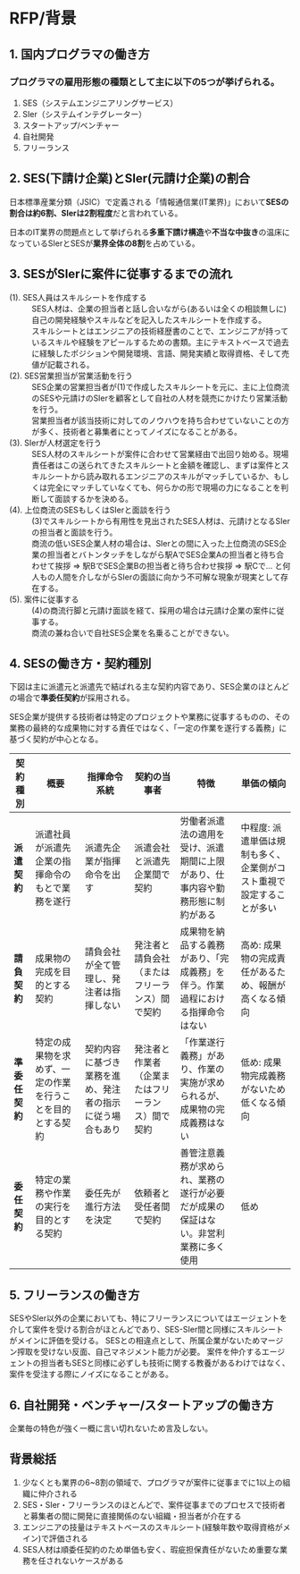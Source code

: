 # RFP/背景

## 1. 国内プログラマの働き方
### プログラマの雇用形態の種類として主に以下の5つが挙げられる。

1. SES（システムエンジニアリングサービス）
2. SIer（システムインテグレーター）
3. スタートアップ/ベンチャー
4. 自社開発
5. フリーランス

## 2. SES(下請け企業)とSIer(元請け企業)の割合

日本標準産業分類（JSIC）で定義される「情報通信業(IT業界)」において**SESの割合は約6割、SIerは2割程度**だと言われている。

日本のIT業界の問題点として挙げられる**多重下請け構造**や**不当な中抜き**の温床になっているSIerとSESが**業界全体の8割**を占めている。

## 3. SESがSIerに案件に従事するまでの流れ

<dl>
  <dt>(1). SES人員はスキルシートを作成する</dt>
  <dd>SES人材は、企業の担当者と話し合いながら(あるいは全くの相談無しに)自己の開発経験やスキルなどを記入したスキルシートを作成する。</dd>
  <dd>スキルシートとはエンジニアの技術経歴書のことで、エンジニアが持っているスキルや経験をアピールするための書類。主にテキストベースで過去に経験したポジションや開発環境、言語、開発実績と取得資格、そして売値が記載される。 </dd>
  
  <dt>(2). SES営業担当が営業活動を行う</dt>
  <dd>SES企業の営業担当者が(1)で作成したスキルシートを元に、主に上位商流のSESや元請けのSIerを顧客として自社の人材を競売にかけたり営業活動を行う。</dd>
  <dd>営業担当者が該当技術に対してのノウハウを持ち合わせていないことの方が多く、技術者と募集者にとってノイズになることがある。</dd>
    
  <dt>(3). SIerが人材選定を行う</dt>
  <dd>SES人材のスキルシートが案件に合わせて営業経由で出回り始める。現場責任者はこの送られてきたスキルシートと金額を確認し、まずは案件とスキルシートから読み取れるエンジニアのスキルがマッチしているか、もしくは完全にマッチしていなくても、何らかの形で現場の力になることを判断して面談するかを決める。</dd>
  
  <dt>(4). 上位商流のSESもしくはSIerと面談を行う</dt>
  <dd>(3)でスキルシートから有用性を見出されたSES人材は、元請けとなるSIerの担当者と面談を行う。</dd>
  <dd>商流の低いSES企業人材の場合は、SIerとの間に入った上位商流のSES企業の担当者とバトンタッチをしながら駅AでSES企業Aの担当者と待ち合わせて挨拶 => 駅BでSES企業Bの担当者と待ち合わせ挨拶 => 駅Cで... と何人もの人間を介しながらSIerの面談に向かう不可解な現象が現実として存在する。</dd>

  <dt>(5). 案件に従事する</dt>
  <dd>(4)の商流行脚と元請け面談を経て、採用の場合は元請け企業の案件に従事する。</dd>
  <dd>商流の兼ね合いで自社SES企業を名乗ることができない。</dd>
</dl>

## 4. SESの働き方・契約種別

下図は主に派遣元と派遣先で結ばれる主な契約内容であり、SES企業のほとんどの場合で**準委任契約**が採用される。

SES企業が提供する技術者は特定のプロジェクトや業務に従事するものの、その業務の最終的な成果物に対する責任ではなく、「一定の作業を遂行する義務」に基づく契約が中心となる。


| 契約種別      | 概要                                                         | 指揮命令系統                                   | 契約の当事者                       | 特徴 | 単価の傾向 |
|---------------|--------------------------------------------------------------|------------------------------------------------|------------------------------------|------|------------|
| **派遣契約**  | 派遣社員が派遣先企業の指揮命令のもとで業務を遂行            | 派遣先企業が指揮命令を出す                     | 派遣会社と派遣先企業間で契約       | 労働者派遣法の適用を受け、派遣期間に上限があり、仕事内容や勤務形態に制約がある | 中程度: 派遣単価は規制も多く、企業側がコスト重視で設定することが多い |
| **請負契約**  | 成果物の完成を目的とする契約                                  | 請負会社が全て管理し、発注者は指揮しない       | 発注者と請負会社（またはフリーランス）間で契約 | 成果物を納品する義務があり、「完成義務」を伴う。作業過程における指揮命令はない | 高め: 成果物の完成責任があるため、報酬が高くなる傾向 |
| **準委任契約**| 特定の成果物を求めず、一定の作業を行うことを目的とする契約   | 契約内容に基づき業務を進め、発注者の指示に従う場合もあり | 発注者と作業者（企業またはフリーランス）間で契約 | 「作業遂行義務」があり、作業の実施が求められるが、成果物の完成義務はない | 低め: 成果物完成義務がないため低くなる傾向 |
| **委任契約**  | 特定の業務や作業の実行を目的とする契約                       | 委任先が進行方法を決定                         | 依頼者と受任者間で契約             | 善管注意義務が求められ、業務の遂行が必要だが成果の保証はない。非営利業務に多く使用 | 低め |

## 5. フリーランスの働き方
SESやSIer以外の企業においても、特にフリーランスについてはエージェントを介して案件を受ける割合がほとんどであり、SES-SIer間と同様にスキルシートがメインに評価を受ける。
SESとの相違点として、所属企業がないためマージン搾取を受けない反面、自己マネジメント能力が必要。
案件を仲介するエージェントの担当者もSESと同様に必ずしも技術に関する教養があるわけではなく、案件を受注する際にノイズになることがある。

## 6. 自社開発・ベンチャー/スタートアップの働き方
企業毎の特色が強く一概に言い切れないため言及しない。

## 背景総括
1.  少なくとも業界の6~8割の領域で、プログラマが案件に従事までに1以上の組織に仲介される
2.  SES・SIer・フリーランスのほとんどで、案件従事までのプロセスで技術者と募集者の間に開発に直接関係のない組織・担当者が介在する
3.  エンジニアの技量はテキストベースのスキルシート(経験年数や取得資格がメイン)で評価される
4.  SES人材は順委任契約のため単価も安く、瑕疵担保責任がないため重要な業務を任されないケースがある
